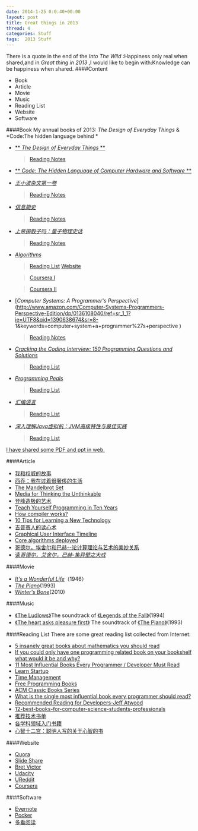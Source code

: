 ```yaml
---
date: 2014-1-25 0:0:40+00:00
layout: post
title: Great things in 2013
thread: 4
categories: Stuff
tags:  2013 Stuff
---
```


There is a quote in the end of the *Into The Wild* :Happiness only real when shared,and in *Great thing in 2013* ,I would like to begin with:Knowledge can be happiness when shared.
####Content

* Book
* Article
* Movie
* Music
* Reading List
* Website
* Software

####Book
My annual books of 2013: *The Design of Everyday Things* & *Code:The hidden language behind *

* [** *The Design of Everyday Things* **](http://www.amazon.com/Design-Everyday-Things-Donald-Norman/dp/0465067107/ref=sr_1_2?ie=UTF8&qid=1390541184&sr=8-2&keywords=the+design+of+everyday+things)
   >[Reading Notes](https://www.evernote.com/shard/s80/sh/f576774e-9f3d-42ff-a5cc-b90f352fb875/beade5debad40a246c6553d4cee2fe65)

* [** *Code: The Hidden Language of Computer Hardware and Software* **](http://www.amazon.com/Code-Language-Computer-Hardware-Software/dp/0735611319/ref=sr_1_1?ie=UTF8&qid=1391588607&sr=8-1&keywords=code+the+hidden+language+of+computer+hardware+and+software)

* [*王小波杂文第一卷*](http://book.douban.com/subject/1815640/)
   >[Reading Notes](http://www.evernote.com/shard/s80/sh/d8dc9137-cff0-4adf-9451-9267a8b5b395/dbae20b491c6ff1fc18be68077e3820e)

* [*信息简史*](http://www.duokan.com/book/42974)
   >[Reading Notes](https://www.evernote.com/shard/s80/sh/2ebe0433-c6c9-43a6-a3b0-1260f529c69e/56077e6fcd9c2430934fc8a4adac336d )

* [*上帝掷骰子吗：量子物理史话*](http://www.duokan.com/book/11407)
   >[Reading Notes](https://www.evernote.com/shard/s80/sh/0871675a-c9a5-45b0-8aa9-ea14e2b5f952/094dd4a5ccb567c38f5a81ddce184fe5)

* [*Algorithms*](http://www.amazon.com/Algorithms-4th-Edition-Robert-Sedgewick/dp/032157351X/ref=sr_1_1?ie=UTF8&qid=1390638053&sr=8-1&keywords=algorithms)
   >[Reading List](https://www.evernote.com/shard/s80/sh/0c6e9abf-a3f3-426a-826b-e3d2ad2a29b6/60852e102e0251bb541b787225b0819c)
   >[Website](http://algs4.cs.princeton.edu/home/)

   >[Coursera I](https://www.coursera.org/course/algs4partI )

   >[Coursera II](https://www.coursera.org/course/algs4partII)

* [*Computer Systems: A Programmer's Perspective*](http://www.amazon.com/Computer-Systems-Programmers-Perspective-Edition/dp/0136108040/ref=sr_1_1?ie=UTF8&qid=1390638674&sr=8-        1&keywords=computer+system+a+programmer%27s+perspective )
   >[Reading Notes](https://www.evernote.com/shard/s80/sh/850d02e5-f929-4a48-81a1-19ea062c35a4/c25aada4e678767df57d571abe530d15)

* [*Cracking the Coding Interview: 150 Programming Questions and Solutions*](http://www.amazon.com/Cracking-Coding-Interview-Programming-Questions/dp/098478280X/ref=sr_1_1?ie=UTF8&qid=1390640183&sr=8-1&keywords=cracking+the+coding+interview )
   >[Reading List](https://www.evernote.com/shard/s80/sh/f01356d2-8709-420f-98c5-8355ae3cc66e/7ab25d12d741377999309035abffd416)

* [*Programming Peals*](http://www.amazon.com/Programming-Pearls-2nd-Edition-Bentley/dp/0201657880/ref=sr_1_1?ie=UTF8&qid=1390640594&sr=8-1&keywords=programming+pearls)
   >[Reading List](https://www.evernote.com/shard/s80/sh/4fa8396c-1d02-40f7-b245-124c3078e770/eb415c4644be0824cf01f7a5fb7f3fe4)

* [*汇编语言*](http://book.douban.com/subject/3037562/)
   >[Reading List](https://www.evernote.com/shard/s80/sh/0f13ae3b-c1c7-41d6-8ee2-b2c98996de08/abc3999cf4ae8150f67c83274d3ba10a)

* [*深入理解Java虚拟机：JVM高级特性与最佳实践*](http://book.douban.com/subject/6522893/ )
   >[Reading List](https://www.evernote.com/shard/s80/sh/16680ba3-74ee-4071-ac7c-72705eb4f4d2/e7529e1709539d3d4eb274e3cf5aaf60)

[I have shared some PDF and ppt in web.](http://pan.baidu.com/s/1i30tQGt)

####Article
* [我和权威的故事](http://www.yinwang.org/blog-cn/2014/01/04/authority/)
* [西乔：我在过着很奢侈的生活](http://www.china30s.com/1340.html) 
* [The Mandelbrot Set](http://warp.povusers.org/Mandelbrot/)
* [Media for Thinking the Unthinkable](http://blog.shuoyangdesign.com/?p=755)
* [登峰造极的艺术](http://book.douban.com/review/4975394/)
* [Teach Yourself Programming in Ten Years](http://norvig.com/21-days.html)
* [How compiler works?](http://www.programcreek.com/2011/02/how-compiler-works/)
* [10 Tips for Learning a New Technology](http://net.tutsplus.com/articles/general/10-tips-for-learning-a-new-technology/)
* [吉普赛人的读心术](http://www.tianyabook.com/ceshi/duxinshu.htm)
* [Graphical User Interface Timeline](http://toastytech.com/guis/guitimeline4.html)
* [Core algorithms deployed](http://cstheory.stackexchange.com/questions/19759/core-algorithms-deployed)
* [哥德尔，埃舍尔和巴赫--论计算理论与艺术的美妙关系](https://www.evernote.com/shard/s80/sh/43b300f7-6685-426c-9b03-1e789cc814fe/dc0a4a6de33f65b4798f184f2b854679)
* [读*哥德尔，艾舍尔，巴赫-集异壁之大成*](https://www.evernote.com/shard/s80/sh/c1dde15d-dccb-42ea-9818-f08e580b3bdd/80f7203f0aa99319c3250abd5cf83bdc)

####Movie
* [*It's a Wonderful Life*](http://www.imdb.com/title/tt0038650/?ref_=nv_sr_1)（1946）
* [*The Piano*](http://www.imdb.com/title/tt0107822/?ref_=fn_al_tt_1)(1993)
* [*Winter's Bone*](http://www.imdb.com/title/tt1399683/?ref_=fn_al_tt_1)(2010)

####Music
* [《The Ludlows》](https://www.youtube.com/watch?v=jaxZeisCHv8)The soundtrack of [《Legends of the Fall》](http://www.imdb.com/title/tt0110322/?ref_=fn_al_tt_1)(1994)
* [《The heart asks pleasure first》](https://www.youtube.com/watch?v=tkIpmSf3drM) The soundtrack of [《The Piano》](http://www.imdb.com/title/tt0107822/?ref_=fn_al_tt_1)(1993)

####Reading List
There are some great reading list collected from Internet:

* [5 insanely great books about mathematics you should read](http://wp.kjro.se/2013/12/27/5-insanely-great-books-about-mathematics-you-should-read/)
* [If you could only have one programming related book on your bookshelf what would it be and why?](http://programmers.stackexchange.com/questions/870/if-you-could-only-have-one-programming-related-book-on-your-bookshelf-what-would)
* [11 Most Influential Books Every Programmer / Developer Must Read](http://www.fromdev.com/2011/08/11-most-influential-books-every.html)
* [Learn Startup](http://www.evernote.com/shard/s80/sh/211f886d-0fd7-40f6-91cf-12b4f36c069e/ffb037ba815d2bdb34bd031d061ceb78)
* [Time Management](https://www.evernote.com/shard/s80/sh/8c0bb959-27cb-42c1-85d6-fbeaf53fadf3/0c103e3f6422987acfe1092c326544cd)
* [Free Programming Books](https://github.com/vhf/free-programming-books/blob/master/free-programming-books.md#algorithms--datastructures)
* [ACM Classic Books Series](http://dl.acm.org/classics.cfm)
* [What is the single most influential book every programmer should read?](http://stackoverflow.com/questions/1711/what-is-the-single-most-influential-book-every-programmer-should-read?page=1&tab=votes#tab-top)
* [Recommended Reading for Developers-Jeff Atwood](http://www.codinghorror.com/blog/2004/02/recommended-reading-for-developers.html)
* [12-best-books-for-computer-science-students-professionals](http://techwikasta.com/2013/04/12-best-books-for-computer-science-students-professionals/)
* [推荐技术书单](http://www.evernote.com/shard/s80/sh/7d7dfa68-4c0a-4a76-9b48-8a75281922fc/f544545196d9d0c00e94bf5e056a23b9)
* [各学科领域入门书籍](http://book.douban.com/doulist/1246984/)
* [心智十二宫：聪明人写的关于心智的书](http://www.yangzhiping.com/psy/mindbook.html)

####Website

* [Quora](http://www.quora.com/)
* [Slide Share](http://www.slideshare.net/)
* [Bret Victor](http://worrydream.com/)
* [Udacity](https://www.udacity.com/)
* [UReddit](http://www.ureddit.com/)
* [Coursera](https://www.coursera.org/)

####Software
* [Evernote](https://www.evernote.com/)
* [Pocker](http://www.duokan.com/)
* [多看阅读](http://www.duokan.com/)
